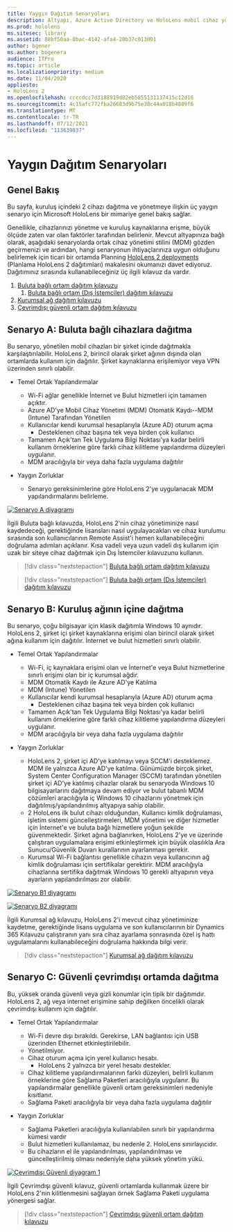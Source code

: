 ```yaml
---
title: Yaygın Dağıtım Senaryoları
description: Altyapı, Azure Active Directory ve HoloLens mobil cihaz yönetimi dahil olmak üzere kurumsal ortamlarda Azure Active Directory yönetme hakkında daha fazla bilgi edinebilirsiniz.
ms.prod: hololens
ms.sitesec: library
ms.assetid: 88bf50aa-0bac-4142-afa4-20b37c013001
author: bgener
ms.author: bogenera
audience: ITPro
ms.topic: article
ms.localizationpriority: medium
ms.date: 11/04/2020
appliesto:
- HoloLens 2
ms.openlocfilehash: ccccdcc7d3188919d02eb5855131137415c12d16
ms.sourcegitcommit: 4c15afc772fba26683d9b75e38c44a018b4889f6
ms.translationtype: MT
ms.contentlocale: tr-TR
ms.lasthandoff: 07/12/2021
ms.locfileid: "113639837"
---
```

# <a name="common-deployment-scenarios"></a>Yaygın Dağıtım Senaryoları

## <a name="overview"></a>Genel Bakış

Bu sayfa, kuruluş içindeki 2 cihazı dağıtma ve yönetmeye ilişkin üç yaygın senaryo için Microsoft HoloLens bir mimariye genel bakış sağlar.

Genellikle, cihazlarınızı yönetme ve kuruluş kaynaklarına erişme, büyük ölçüde zaten var olan faktörler tarafından belirlenir. Mevcut altyapınıza bağlı olarak, aşağıdaki senaryolarda ortak cihaz yönetimi stilini (MDM) gözden geçirmenizi ve ardından, hangi senaryonun ihtiyaçlarınıza uygun olduğunu belirlemek için ticari bir ortamda Planning [HoloLens 2 deployments](hololens-core-components.md) (Planlama HoloLens 2 dağıtımları) makalesini okumanızı davet ediyoruz. Dağıtımınız sırasında kullanabileceğiniz üç ilgili kılavuz da vardır.


 1. [Buluta bağlı ortam dağıtım kılavuzu](hololens2-cloud-connected-overview.md)
     1. [Buluta bağlı ortam (Dış İstemciler) dağıtım kılavuzu](hololens2-deployment-guide.md)
 1. [Kurumsal ağ dağıtım kılavuzu](hololens2-corp-connected-overview.md)
 1. [Çevrimdışı güvenli ortam dağıtım kılavuzu](hololens-common-scenarios-offline-secure.md)

## <a name="scenario-a-deploy-to-cloud-connected-devices"></a>Senaryo A: Buluta bağlı cihazlara dağıtma

Bu senaryo, yönetilen mobil cihazları bir şirket içinde dağıtmakla karşılaştırılabilir. HoloLens 2, birincil olarak şirket ağının dışında olan ortamlarda kullanım için dağıtılır. Şirket kaynaklarına erişilemiyor veya VPN üzerinden sınırlı olabilir. 
 * Temel Ortak Yapılandırmalar
   * Wi-Fi ağlar genellikle İnternet ve Bulut hizmetleri için tamamen açıktır.
   * Azure AD'ye Mobil Cihaz Yönetimi (MDM) Otomatik Kaydı--MDM (Intune) Tarafından Yönetilen
   * Kullanıcılar kendi kurumsal hesaplarıyla (Azure AD) oturum açma
     * Desteklenen cihaz başına tek veya birden çok kullanıcı
   * Tamamen Açık'tan Tek Uygulama Bilgi Noktası'ya kadar belirli kullanım örneklerine göre farklı cihaz kilitleme yapılandırma düzeyleri uygulanır.
   * MDM aracılığıyla bir veya daha fazla uygulama dağıtılır

* Yaygın Zorluklar
   * Senaryo gereksinimlerine göre HoloLens 2'ye uygulanacak MDM yapılandırmalarını belirleme.

[![Senaryo A diyagramı ](images/deployment-guides-revised-scenario-a.png)](images/deployment-guides-revised-scenario-a.png#lightbox)

İlgili Buluta bağlı kılavuzda, HoloLens 2'nin cihaz yönetiminize nasıl kaydedeceği, gerektiğinde lisansları nasıl uygulayacakları ve cihaz kurulumu sırasında son kullanıcılarının Remote Assist'i hemen kullanabileceğini doğrulama adımları açıklanır. Kısa vadeli veya uzun vadeli dış kullanım için uzak bir siteye cihaz dağıtmak için Dış İstemciler kılavuzunu kullanın.

> [!div class="nextstepaction"]
> [Buluta bağlı ortam dağıtım kılavuzu](hololens2-cloud-connected-overview.md)

> [!div class="nextstepaction"]
> [Buluta bağlı ortam (Dış İstemciler) dağıtım kılavuzu](hololens2-deployment-guide.md)

## <a name="scenario-b-deploy-inside-your-organizations-network"></a>Senaryo B: Kuruluş ağının içine dağıtma

Bu senaryo, çoğu bilgisayar için klasik dağıtımla Windows 10 aynıdır. HoloLens 2, şirket içi şirket kaynaklarına erişimi olan birincil olarak şirket ağına kullanım için dağıtılır. İnternet ve bulut hizmetleri sınırlı olabilir. 

 * Temel Ortak Yapılandırmalar
   * Wi-Fi, iç kaynaklara erişimi olan ve İnternet'e veya Bulut hizmetlerine sınırlı erişimi olan bir iç kurumsal ağdır.
   * MDM Otomatik Kaydı ile Azure AD'ye Katılma
   * MDM (Intune) Yönetilen
   * Kullanıcılar kendi kurumsal hesaplarıyla (Azure AD) oturum açma
     * Desteklenen cihaz başına tek veya birden çok kullanıcı
   * Tamamen Açık'tan Tek Uygulama Bilgi Noktası'ya kadar belirli kullanım örneklerine göre farklı cihaz kilitleme yapılandırma düzeyleri uygulanır.
   * MDM aracılığıyla bir veya daha fazla uygulama dağıtılır

 * Yaygın Zorluklar
   * HoloLens 2, şirket içi AD'ye katılmayı veya SCCM'i desteklemez. MDM ile yalnızca Azure AD'ye katılma. Günümüzde birçok şirket, System Center Configuration Manager (SCCM) tarafından yönetilen şirket içi AD'ye katılmış cihazlar olarak bu senaryoda Windows 10 bilgisayarlarını dağıtmaya devam ediyor ve bulut tabanlı MDM çözümleri aracılığıyla iç Windows 10 cihazlarını yönetmek için dağıtılmış/yapılandırılmış altyapıya sahip olabilir.
   * 2 HoloLens ilk bulut cihazı olduğundan, Kullanıcı kimlik doğrulaması, işletim sistemi güncelleştirmeleri, MDM yönetimi ve diğer hizmetler için İnternet'e ve buluta bağlı hizmetlere yoğun şekilde güvenmektedir. Şirket ağına bağlanırken, HoloLens 2'ye ve üzerinde çalıştıran uygulamalara erişimi etkinleştirmek için büyük olasılıkla Ara Sunucu/Güvenlik Duvarı kurallarının ayarlanması gerekir.
   * Kurumsal Wi-Fi bağlantısı genellikle cihazın veya kullanıcının ağ kimlik doğrulaması için sertifikalar gerektirir. MDM aracılığıyla cihazlarına sertifika dağıtmak Windows 10 gerekli altyapının veya ayarların yapılandırılması zor olabilir.

[![Senaryo B1 diyagramı ](images/deployment-guides-revised-scenario-b-01-1.png)](images/deployment-guides-revised-scenario-b-01-1.png#lightbox)

[![Senaryo B2 diyagramı ](images/deployment-guides-revised-scenario-b-02-1.png)](images/deployment-guides-revised-scenario-b-02-1.png#lightbox)

İlgili Kurumsal ağ kılavuzu, HoloLens 2'i mevcut cihaz yönetiminize kaydetme, gerektiğinde lisans uygulama ve son kullanıcılarının bir Dynamics 365 Kılavuzu çalıştıranın yanı sıra cihaz ayarlama sonrasında özel iş hattı uygulamalarını kullanabileceğini doğrulama hakkında bilgi verir.

> [!div class="nextstepaction"]
> [Kurumsal ağ dağıtım kılavuzu](hololens2-corp-connected-overview.md)

## <a name="scenario-c-deploy-in-secure-offline-environment"></a>Senaryo C: Güvenli çevrimdışı ortamda dağıtma

Bu, yüksek oranda güvenli veya gizli konumlar için tipik bir dağıtımdır. HoloLens 2, ağ veya internet erişimine sahip değilken öncelikli olarak çevrimdışı kullanım için dağıtılır. 
 * Temel Ortak Yapılandırmalar
   * Wi-Fi devre dışı bırakıldı. Gerekirse, LAN bağlantısı için USB üzerinden Ethernet etkinleştirilebilir.
   * Yönetilmiyor.
   * Cihaz oturum açma için yerel kullanıcı hesabı.
     * HoloLens 2 yalnızca bir yerel hesabı destekler.
   * Cihaz kilitleme yapılandırmalarının farklı düzeyleri, belirli kullanım örneklerine göre Sağlama Paketleri aracılığıyla uygulanır. Bu yapılandırmalar genellikle güvenli ortam gereksinimleri nedeniyle kısıtlanır.
   * Sağlama Paketi aracılığıyla bir veya daha fazla uygulama dağıtılır

 * Yaygın Zorluklar
   * Sağlama Paketleri aracılığıyla kullanılabilen sınırlı bir yapılandırma kümesi vardır
   * Bulut hizmetleri kullanılamaz, bu nedenle 2. HoloLens sınırlayıcıdır.
   * Bu cihazların el ile yapılandırılması, yapılandırılması ve güncelleştirilmiş olması nedeniyle daha yüksek yönetim yükü.

[![Çevrimdışı Güvenli diyagram 1 ](images/deployment-guides-revised-scenario-c-01.png)](images/deployment-guides-revised-scenario-c-01.png#lightbox)

İlgili Çevrimdışı güvenli kılavuz, güvenli ortamlarda kullanmak üzere bir HoloLens 2'nin kilitlenmesini sağlayan örnek Sağlama Paketi uygulama yönergesi sağlar.

> [!div class="nextstepaction"]
> [Çevrimdışı güvenli ortam dağıtım kılavuzu](hololens-common-scenarios-offline-secure.md)


